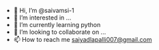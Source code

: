 - 👋 Hi, I’m @saivamsi-1
- 👀 I’m interested in ...
- 🌱 I’m currently learning python
- 💞️ I’m looking to collaborate on ...
- 📫 How to reach me saiyadlapalli007@gmail.com

<!---
saivamsi-1/saivamsi-1 is a ✨ special ✨ repository because its `README.md` (this file) appears on your GitHub profile.
You can click the Preview link to take a look at your changes.
--->
